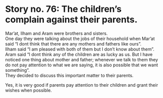 Story no. 76: The children’s complain against their parents.
============================================================

Mar’at, Ilham and Aram were brothers and sisters.  
 One day they were talking about the jobs of their household when Mar’at
said “I dont think that there are any mothers and fathers like ours”.  
 Ilham said “I am pleased with both of them but I don’t know about
them”.  
 Aram said “I dont think any of the children are as lucky as us. But I
have noticed one thing about mother and father; whenever we talk to them
they do not pay attention to what we are saying, it is also possible
that we want something”.  
 They decided to discuss this important matter to their parents.

Yes, it is very good if parents pay attention to their children and
grant their wishes when possible.


